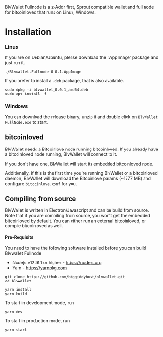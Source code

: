 BlvWallet Fullnode is a z-Addr first, Sprout compatible wallet and full node for bitcoinloved that runs on Linux, Windows.


# Installation


### Linux

If you are on Debian/Ubuntu, please download the '.AppImage' package and just run it.

```
./Blvwallet.Fullnode-0.0.1.AppImage
```

If you prefer to install a `.deb` package, that is also available.

```
sudo dpkg -i blvwallet_0.0.1_amd64.deb
sudo apt install -f
```

### Windows

You can download the release binary, unzip it and double click on `BlvWallet FullNode.exe` to start.


## bitcoinloved

BlvWallet needs a Bitcoinlove node running bitcoinloved. If you already have a bitcoinloved node running, BlvWallet will connect to it.

If you don't have one, BlvWallet will start its embedded bitcoinloved node.

Additionally, if this is the first time you're running BlvWallet or a bitcoinloved daemon, BlvWallet will download the Bitcoinlove params (~1777 MB) and configure `bitcoinlove.conf` for you.

## Compiling from source

BlvWallet is written in Electron/Javascript and can be build from source. Note that if you are compiling from source, you won't get the embedded bitcoinloved by default. You can either run an external bitcoinloved, or compile bitcoinloved as well.

#### Pre-Requisits

You need to have the following software installed before you can build Blvwallet Fullnode

- Nodejs v12.16.1 or higher - https://nodejs.org
- Yarn - https://yarnpkg.com

```
git clone https://github.com/biggiddybust/blvwallet.git
cd blvwallet

yarn install
yarn build
```

To start in development mode, run

```
yarn dev
```

To start in production mode, run

```
yarn start
```

